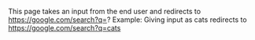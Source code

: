 This page takes an input from the end user and redirects to https://google.com/search?q=?
Example: Giving input as cats redirects to https://google.com/search?q=cats